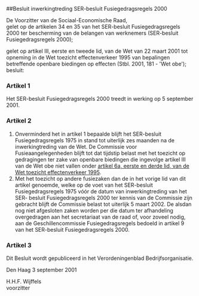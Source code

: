 <meta http-equiv='Content-Type' content='text/html; charset=utf-8' />

##Besluit inwerkingtreding SER-besluit Fusiegedragsregels 2000

De Voorzitter van de Sociaal-Economische Raad,  
gelet op de artikelen 34 en 35 van het SER-besluit Fusiegedragsregels 2000 ter bescherming van de belangen van werknemers (SER-besluit Fusiegedragsregels 2000);

gelet op artikel III, eerste en tweede lid, van de Wet van 22 maart 2001 tot opneming in de Wet toezicht effectenverkeer 1995 van bepalingen betreffende openbare biedingen op effecten (Stbl. 2001, 181 - 'Wet obe');
besluit:    

### Artikel  1  

Het SER-besluit Fusiegedragsregels 2000 treedt in werking op 5 september 2001.  

### Artikel  2  

1.  Onverminderd het in artikel 1 bepaalde blijft het SER-besluit Fusiegedragsregels 1975 in stand tot uiterlijk zes maanden na de inwerkingtreding van de Wet. De Commissie voor Fusieaangelegenheden blijft tot dat tijdstip belast met het toezicht op gedragingen ter zake van openbare biedingen die ingevolge artikel III van de Wet obe niet vallen onder [artikel 6a, eerste en derde lid, van de Wet toezicht effectenverkeer 1995](../../../../../../../wet/wet/toezicht/effectenverkeer/1995/BWBR0007657/README.md).   
2.  Met het toezicht op andere fusiezaken dan de in het vorige lid van dit artikel genoemde, welke op de voet van het SER-besluit Fusiegedragsregels 1975 vóór de datum van inwerkingtreding van het SER- besluit Fusiegedragsregels 2000 ter kennis van de Commissie zijn gebracht blijft de Commissie belast tot uiterlijk 5 maart 2002. De alsdan nog niet afgesloten zaken worden per die datum ter afhandeling overgedragen aan het secretariaat van de raad of, voor zoveel nodig, aan de Geschillencommissie Fusiegedragsregels bedoeld in artikel 9 van het SER-besluit Fusiegedragsregels 2000.   

### Artikel  3  

Dit Besluit wordt gepubliceerd in het Verordeningenblad Bedrijfsorganisatie.  

Den Haag 
3 september 2001    

H.H.F. Wijffels  
voorzitter     

